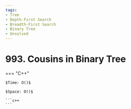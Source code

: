 ```yaml
---
tags:
- Tree
- Depth-First Search
- Breadth-First Search
- Binary Tree
- Unsolved
---
```



# 993. Cousins in Binary Tree

=== "C++"

    $Time: O()$

    $Space: O()$

    ```c++
    ```